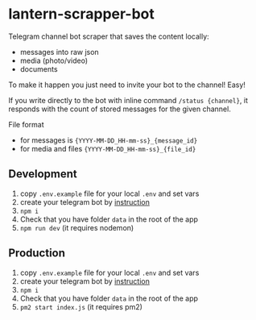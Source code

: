 # lantern-scrapper-bot

Telegram channel bot scraper that saves the content locally:
- messages into raw json
- media (photo/video)
- documents

To make it happen you just need to invite your bot to the channel! Easy!

If you write directly to the bot with inline command `/status {channel}`,
it responds with the count of stored messages for the given channel.

File format
- for messages is `{YYYY-MM-DD_HH-mm-ss}_{message_id}`
- for media and files `{YYYY-MM-DD_HH-mm-ss}_{file_id}`

## Development

1. copy `.env.example` file for your local `.env` and set vars
2. create your telegram bot by [instruction](/telegram-bot.md)
3. `npm i`
4. Check that you have folder `data` in the root of the app
5. `npm run dev` (it requires nodemon)

## Production

1. copy `.env.example` file for your local `.env` and set vars
2. create your telegram bot by [instruction](/telegram-bot.md)
3. `npm i`
4. Check that you have folder `data` in the root of the app
5. `pm2 start index.js` (it requires pm2)
